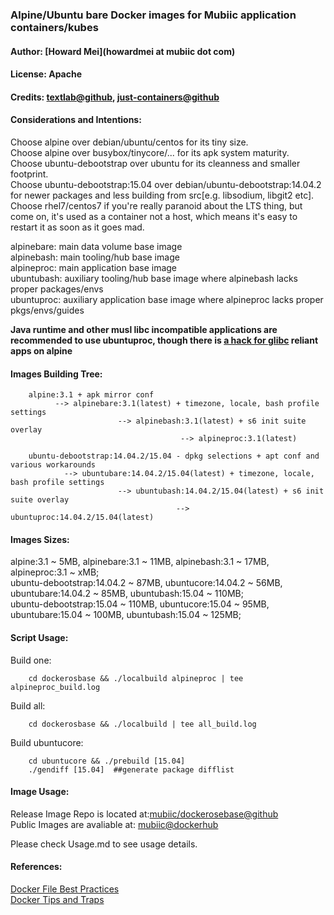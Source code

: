 ### Alpine/Ubuntu bare Docker images for Mubiic application containers/kubes  
#### Author: [Howard Mei](howardmei at mubiic dot com)  
#### License: Apache  
#### Credits: [textlab@github](https://github.com/textlab/glossa/tree/master/script), [just-containers@github](https://github.com/just-containers/base)  

#### Considerations and Intentions:  
Choose alpine over debian/ubuntu/centos for its tiny size.  
Choose alpine over busybox/tinycore/... for its apk system maturity.  
Choose ubuntu-debootstrap over ubuntu for its cleanness and smaller footprint.  
Choose ubuntu-debootstrap:15.04 over debian/ubuntu-debootstrap:14.04.2 for newer packages and less building from src[e.g. libsodium, libgit2 etc].  
Choose rhel7/centos7 if you're really paranoid about the LTS thing, but come on, it's used as a container not a host, which means it's easy to restart it as soon as it goes mad.  

alpinebare: main data volume base image  
alpinebash: main tooling/hub base image  
alpineproc: main application base image  
ubuntubash: auxiliary tooling/hub base image where alpinebash lacks proper packages/envs  
ubuntuproc: auxiliary application base image where alpineproc lacks proper pkgs/envs/guides  

**Java runtime and other musl libc incompatible applications are recommended to use ubuntuproc, 
though there is [a hack for glibc](https://github.com/andyshinn/alpine-pkg-glibc) reliant apps on alpine**  

#### Images Building Tree:  

```
	alpine:3.1 + apk mirror conf  
          --> alpinebare:3.1(latest) + timezone, locale, bash profile settings  
                        --> alpinebash:3.1(latest) + s6 init suite overlay  
                                      --> alpineproc:3.1(latest)  
``` 

```
	ubuntu-debootstrap:14.04.2/15.04 - dpkg selections + apt conf and various workarounds  
          	--> ubuntubare:14.04.2/15.04(latest) + timezone, locale, bash profile settings  
                        --> ubuntubash:14.04.2/15.04(latest) + s6 init suite overlay  
                                     --> ubuntuproc:14.04.2/15.04(latest)  
```

#### Images Sizes:  
alpine:3.1 ~ 5MB, alpinebare:3.1 ~ 11MB, alpinebash:3.1 ~ 17MB, alpineproc:3.1 ~ xMB;  
ubuntu-debootstrap:14.04.2 ~ 87MB, ubuntucore:14.04.2 ~ 56MB, ubuntubare:14.04.2 ~ 85MB, ubuntubash:15.04  ~ 110MB;  
ubuntu-debootstrap:15.04 ~ 110MB, ubuntucore:15.04  ~ 95MB, ubuntubare:15.04  ~ 100MB, ubuntubash:15.04  ~ 125MB;  

#### Script Usage:  
Build one:  
```
	cd dockerosbase && ./localbuild alpineproc | tee alpineproc_build.log
```  
Build all:
```
	cd dockerosbase && ./localbuild | tee all_build.log
```	 
Build ubuntucore:  
```
	cd ubuntucore && ./prebuild [15.04]  
	./gendiff [15.04]  ##generate package difflist  
```  

#### Image Usage:  
Release Image Repo is located at:[mubiic/dockerosebase@github](https://github.com/mubiic/dockerosbase)  
Public Images are avaliable at: [mubiic@dockerhub](https://registry.hub.docker.com/repos/mubiic/)  

Please check Usage.md to see usage details.

#### References:  
[Docker File Best Practices](http://docs.docker.com/articles/dockerfile_best-practices/)  
[Docker Tips and Traps](http://mrbluecoat.blogspot.com/2014/10/docker-traps-and-how-to-avoid-them.html)  

